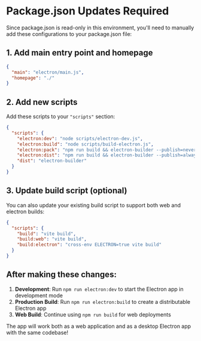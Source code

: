 # Package.json Updates Required

Since package.json is read-only in this environment, you'll need to manually add these configurations to your package.json file:

## 1. Add main entry point and homepage
```json
{
  "main": "electron/main.js",
  "homepage": "./"
}
```

## 2. Add new scripts
Add these scripts to your `"scripts"` section:

```json
{
  "scripts": {
    "electron:dev": "node scripts/electron-dev.js",
    "electron:build": "node scripts/build-electron.js",
    "electron:pack": "npm run build && electron-builder --publish=never",
    "electron:dist": "npm run build && electron-builder --publish=always",
    "dist": "electron-builder"
  }
}
```

## 3. Update build script (optional)
You can also update your existing build script to support both web and electron builds:

```json
{
  "scripts": {
    "build": "vite build",
    "build:web": "vite build",
    "build:electron": "cross-env ELECTRON=true vite build"
  }
}
```

## After making these changes:

1. **Development**: Run `npm run electron:dev` to start the Electron app in development mode
2. **Production Build**: Run `npm run electron:build` to create a distributable Electron app
3. **Web Build**: Continue using `npm run build` for web deployments

The app will work both as a web application and as a desktop Electron app with the same codebase!